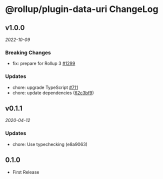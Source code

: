 # @rollup/plugin-data-uri ChangeLog

## v1.0.0

_2022-10-09_

### Breaking Changes

- fix: prepare for Rollup 3 [#1299](https://github.com/rollup/plugins/pull/1299)

### Updates

- chore: upgrade TypeScript [#711](https://github.com/rollup/plugins/pull/711)
- chore: update dependencies ([62c3bf9](https://github.com/rollup/plugins/commit/62c3bf98113eafe99301c56880a4df0b93fd41b7))

## v0.1.1

_2020-04-12_

### Updates

- chore: Use typechecking (e8a9063)

## 0.1.0

- First Release

